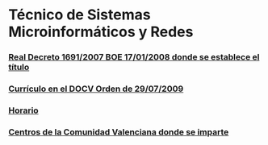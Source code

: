 # Técnico de Sistemas Microinformáticos y Redes

### [Real Decreto 1691/2007 BOE 17/01/2008 donde se establece el título](legislacion/A03445-03470.pdf)

### [Currículo en el DOCV Orden de 29/07/2009](legislacion/2009_9808.pdf)

### [Horario](legislacion/infsmrloe2h.pdf)

### [Centros de la Comunidad Valenciana donde se imparte](http://www.ceice.gva.es/web/centros-docentes/formacion-profesional/familias-profesionales/consulta?fam=190)
